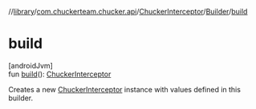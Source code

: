 //[library](../../../../index.md)/[com.chuckerteam.chucker.api](../../index.md)/[ChuckerInterceptor](../index.md)/[Builder](index.md)/[build](build.md)

# build

[androidJvm]\
fun [build](build.md)(): [ChuckerInterceptor](../index.md)

Creates a new [ChuckerInterceptor](../index.md) instance with values defined in this builder.
